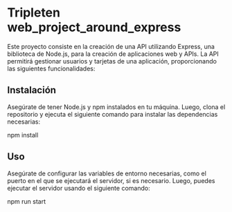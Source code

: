 # Tripleten web_project_around_express

Este proyecto consiste en la creación de una API utilizando Express, una biblioteca de Node.js, 
para la creación de aplicaciones web y APIs. 
La API permitirá gestionar usuarios y tarjetas de una aplicación, proporcionando las siguientes funcionalidades:

## Instalación

Asegúrate de tener Node.js y npm instalados en tu máquina. Luego, clona el repositorio y ejecuta el siguiente comando para instalar las dependencias necesarias:

npm install

## Uso

Asegúrate de configurar las variables de entorno necesarias, como el puerto en el que se ejecutará el servidor, si es necesario. Luego, puedes ejecutar el servidor usando el siguiente comando:

npm run start
